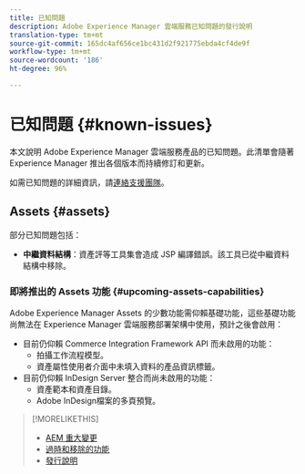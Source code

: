 ```yaml
---
title: 已知問題
description: Adobe Experience Manager 雲端服務已知問題的發行說明
translation-type: tm+mt
source-git-commit: 165dc4af656ce1bc431d2f921775ebda4cf4de9f
workflow-type: tm+mt
source-wordcount: '186'
ht-degree: 96%

---
```



# 已知問題 {#known-issues}

本文說明 Adobe Experience Manager 雲端服務產品的已知問題。此清單會隨著 Experience Manager 推出各個版本而持續修訂和更新。

如需已知問題的詳細資訊，請[連絡支援團隊](https://helpx.adobe.com/tw/support/experience-manager.html)。

<!-- 
## Platform {#platform}

## Sites {#sites}
-->

## Assets {#assets}

<!-- Jira label: assets-cloud-known-issues -->

部分已知問題包括：

* **中繼資料結構**：資產評等工具集會造成 JSP 編譯錯誤。該工具已從中繼資料結構中移除。<!-- CQ-4282865, CQ-4284633 -->

### 即將推出的 Assets 功能 {#upcoming-assets-capabilities}

Adobe Experience Manager Assets 的少數功能需仰賴基礎功能，這些基礎功能尚無法在 Experience Manager 雲端服務部署架構中使用，預計之後會啟用：

* 目前仍仰賴 Commerce Integration Framework API 而未啟用的功能：
   * 拍攝工作流程模型。
   * 資產屬性使用者介面中未填入資料的產品資訊標籤。
* 目前仍仰賴 InDesign Server 整合而尚未啟用的功能：
   * 資產範本和資產目錄。
   * Adobe InDesign檔案的多頁預覽。

>[!MORELIKETHIS]
>
>* [AEM 重大變更](aem-cloud-changes.md)
>* [過時和移除的功能](deprecated-removed-features.md)
>* [發行說明](home.md)

